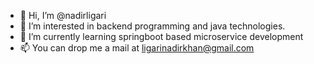 - 👋 Hi, I’m @nadirligari
- 👀 I’m interested in backend programming and java technologies.
- 🌱 I’m currently learning springboot based microservice development
- 📫 You can drop me a mail at ligarinadirkhan@gmail.com

<!---
nadirligari/nadirligari is a ✨ special ✨ repository because its `README.md` (this file) appears on your GitHub profile.
You can click the Preview link to take a look at your changes.
--->
